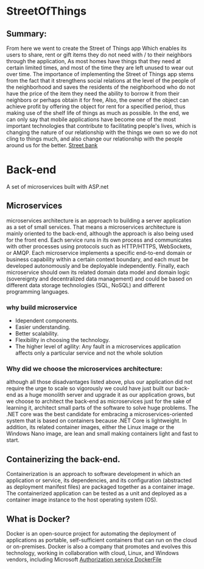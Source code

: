 # StreetOfThings
## Summary:
From here we went to create the Street of Things app Which enables its users to share, rent or gift items they do not need with / to their neighbors through the application, As most homes have things that they need at certain limited times, and most of the time they are left unused to wear out over time.
The importance of implementing the Street of Things app stems from the fact that it strengthens social relations at the level of the people of the neighborhood and saves the residents of the neighborhood who do not have the price of the item they need the ability to borrow it from their neighbors or perhaps obtain it for free, Also, the owner of the object can achieve profit by offering the object for rent for a specified period, thus making use of the shelf life of things as much as possible.
In the end, we can only say that mobile applications have become one of the most important technologies that contribute to facilitating people's lives, which is changing the nature of our relationship with the things we own so we do not cling to things much, and also change our relationship with the people around us for the better.
[Street bank](https://www.streetbank.com/splash?locale=en)
# Back-end
A set of microservices built with ASP.net

## Microservices
microservices architecture is an approach to building a server application as a set of small services. That means a microservices architecture is mainly oriented to the back-end, although the approach is also being used for the front end. Each service runs in its own process and communicates with other processes using protocols such as HTTP/HTTPS, WebSockets, or AMQP. Each microservice implements a specific end-to-end domain or business capability within a certain context boundary, and each must be developed autonomously and be deployable independently. Finally, each microservice should own its related domain data model and domain logic (sovereignty and decentralized data management) and could be based on different data storage technologies (SQL, NoSQL) and different programming languages. 

### why build microservice
* Idependent components.
* Easier understanding.
* Better scalability.
* Flexibility in choosing the technology.
* The higher level of agility: Any fault in a microservices application affects only a particular service and not the whole solution

### Why did we choose the microservices architecture:
although all those disadvantages listed above, plus our application did not require the urge to scale so vigorously we could have just built our back-end as a huge monolith server and upgrade it as our application grows, but we choose to architect the back-end as microservices just for the sake of learning it, architect small parts of the software to solve huge problems.
The .NET core was the best candidate for embracing a microservices-oriented system that is based on containers because .NET Core is lightweight. In addition, its related container images, either the Linux image or the Windows Nano image, are lean and small making containers light and fast to start. 


## Containerizing the back-end.
Containerization is an approach to software development in which an application or service, its dependencies, and its configuration (abstracted as deployment manifest files) are packaged together as a container image. The containerized application can be tested as a unit and deployed as a container image instance to the host operating system (OS).

## What is Docker?
Docker is an open-source project for automating the deployment of applications as portable, self-sufficient containers that can run on the cloud or on-premises. Docker is also a company that promotes and evolves this technology, working in collaboration with cloud, Linux, and Windows vendors, including Microsoft
[Authorization service DockerFile](https://github.com/Abdulrhman5/StreetOfThings/blob/master/Services/Authorization/AuthorizationService/Dockerfile)

